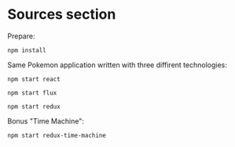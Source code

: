 # Sources section

Prepare:
```
npm install
```

Same Pokemon application written with three diffirent technologies:
```
npm start react
```

```
npm start flux
```

```
npm start redux
```

Bonus "Time Machine":
```
npm start redux-time-machine
```
